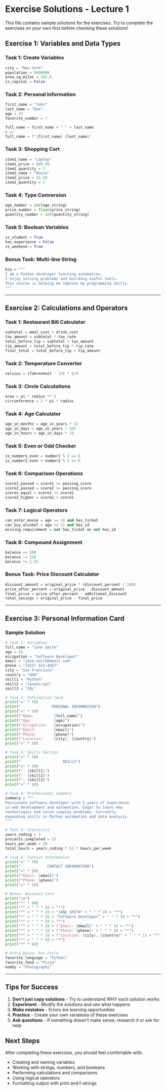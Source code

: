 # Exercise Solutions - Lecture 1

This file contains sample solutions for the exercises. Try to complete the exercises on your own first before checking these solutions!

## Exercise 1: Variables and Data Types

### Task 1: Create Variables
```python
city = "New York"
population = 8000000
area_sq_miles = 302.6
is_capital = False
```

### Task 2: Personal Information
```python
first_name = "John"
last_name = "Doe"
age = 25
favorite_number = 7

full_name = first_name + " " + last_name
# or
full_name = f"{first_name} {last_name}"
```

### Task 3: Shopping Cart
```python
item1_name = "Laptop"
item1_price = 899.99
item1_quantity = 1
item2_name = "Mouse"
item2_price = 25.50
item2_quantity = 2
```

### Task 4: Type Conversion
```python
age_number = int(age_string)
price_number = float(price_string)
quantity_number = int(quantity_string)
```

### Task 5: Boolean Variables
```python
is_student = True
has_experience = False
is_weekend = True
```

### Bonus Task: Multi-line String
```python
bio = """
I am a Python developer learning automation.
I enjoy solving problems and building useful tools.
This course is helping me improve my programming skills.
"""
```

---

## Exercise 2: Calculations and Operators

### Task 1: Restaurant Bill Calculator
```python
subtotal = meal_cost + drink_cost
tax_amount = subtotal * tax_rate
total_before_tip = subtotal + tax_amount
tip_amount = total_before_tip * tip_rate
final_total = total_before_tip + tip_amount
```

### Task 2: Temperature Converter
```python
celsius = (fahrenheit - 32) * 5/9
```

### Task 3: Circle Calculations
```python
area = pi * radius ** 2
circumference = 2 * pi * radius
```

### Task 4: Age Calculator
```python
age_in_months = age_in_years * 12
age_in_days = age_in_years * 365
age_in_hours = age_in_days * 24
```

### Task 5: Even or Odd Checker
```python
is_number1_even = number1 % 2 == 0
is_number2_even = number2 % 2 == 0
```

### Task 6: Comparison Operations
```python
score1_passed = score1 >= passing_score
score2_passed = score2 >= passing_score
scores_equal = score1 == score2
score2_higher = score2 > score1
```

### Task 7: Logical Operators
```python
can_enter_movie = age >= 18 and has_ticket
can_buy_alcohol = age >= 21 and has_id
missing_requirement = not has_ticket or not has_id
```

### Task 8: Compound Assignment
```python
balance += 500
balance -= 150
balance *= 1.05
```

### Bonus Task: Price Discount Calculator
```python
discount_amount = original_price * (discount_percent / 100)
price_after_percent = original_price - discount_amount
final_price = price_after_percent - additional_discount
total_savings = original_price - final_price
```

---

## Exercise 3: Personal Information Card

### Sample Solution

```python
# Task 1: Variables
full_name = "Jane Smith"
age = 28
occupation = "Software Developer"
email = "jane.smith@email.com"
phone = "(555) 123-4567"
city = "San Francisco"
country = "USA"
skill1 = "Python"
skill2 = "JavaScript"
skill3 = "SQL"

# Task 2: Information Card
print("=" * 50)
print("              PERSONAL INFORMATION")
print("=" * 50)
print(f"Name:         {full_name}")
print(f"Age:          {age}")
print(f"Occupation:   {occupation}")
print(f"Email:        {email}")
print(f"Phone:        {phone}")
print(f"Location:     {city}, {country}")
print("=" * 50)

# Task 3: Skills Section
print("=" * 50)
print("                   SKILLS")
print("=" * 50)
print(f"- {skill1}")
print(f"- {skill2}")
print(f"- {skill3}")
print("=" * 50)

# Task 4: Professional Summary
summary = """
Passionate software developer with 3 years of experience
in web development and automation. Eager to learn new
technologies and solve complex problems. Currently
expanding skills in Python automation and data analysis.
"""

# Task 5: Statistics
years_coding = 3
projects_completed = 15
hours_per_week = 20
total_hours = years_coding * 52 * hours_per_week

# Task 6: Contact Information
print("=" * 50)
print("            CONTACT INFORMATION")
print("=" * 50)
print(f"Email: {email}")
print(f"Phone: {phone}")
print("=" * 50)

# Bonus: Business Card
print("\n")
print("*" * 60)
print("*" + " " * 58 + "*")
print("*" + " " * 20 + "JANE SMITH" + " " * 28 + "*")
print("*" + " " * 16 + "Software Developer" + " " * 24 + "*")
print("*" + " " * 58 + "*")
print("*" + " " * 10 + f"Email: {email}" + " " * 14 + "*")
print("*" + " " * 10 + f"Phone: {phone}" + " " * 20 + "*")
print("*" + " " * 10 + f"Location: {city}, {country}" + " " * 12 + "*")
print("*" + " " * 58 + "*")
print("*" * 60)

# Extra Bonus: Fun Facts
favorite_language = "Python"
favorite_food = "Pizza"
hobby = "Photography"
```

---

## Tips for Success

1. **Don't just copy solutions** - Try to understand WHY each solution works
2. **Experiment** - Modify the solutions and see what happens
3. **Make mistakes** - Errors are learning opportunities
4. **Practice** - Create your own variations of these exercises
5. **Ask questions** - If something doesn't make sense, research it or ask for help

## Next Steps

After completing these exercises, you should feel comfortable with:
- Creating and naming variables
- Working with strings, numbers, and booleans
- Performing calculations and comparisons
- Using logical operators
- Formatting output with print and f-strings

